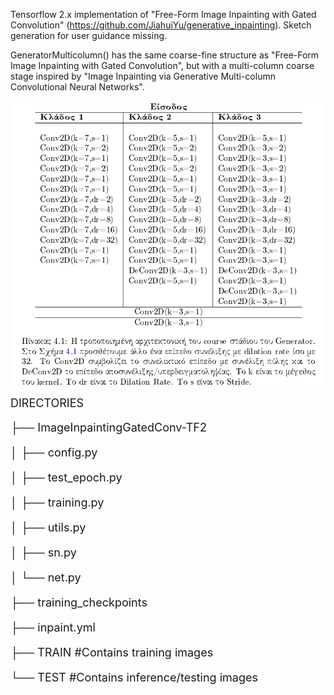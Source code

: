 Tensorflow 2.x implementation of "Free-Form Image Inpainting with Gated Convolution" (https://github.com/JiahuiYu/generative_inpainting). 
Sketch generation for user guidance missing.

GeneratorMulticolumn() has the same coarse-fine structure as "Free-Form Image Inpainting with Gated Convolution", but with a multi-column coarse stage inspired by "Image Inpainting via Generative Multi-column Convolutional Neural Networks".

![alt text](https://github.com/kosmar2011/ImageInpaintingGatedConv-TF2/blob/master/table.PNG?raw=true)

<font size="4">
DIRECTORIES

├── ImageInpaintingGatedConv-TF2

│   ├── config.py

│   ├── test_epoch.py

│   ├── training.py

│   ├── utils.py

│   ├── sn.py

│   └── net.py

├── training_checkpoints

├── inpaint.yml

├── TRAIN #Contains training images 

└── TEST  #Contains inference/testing images
</font>
